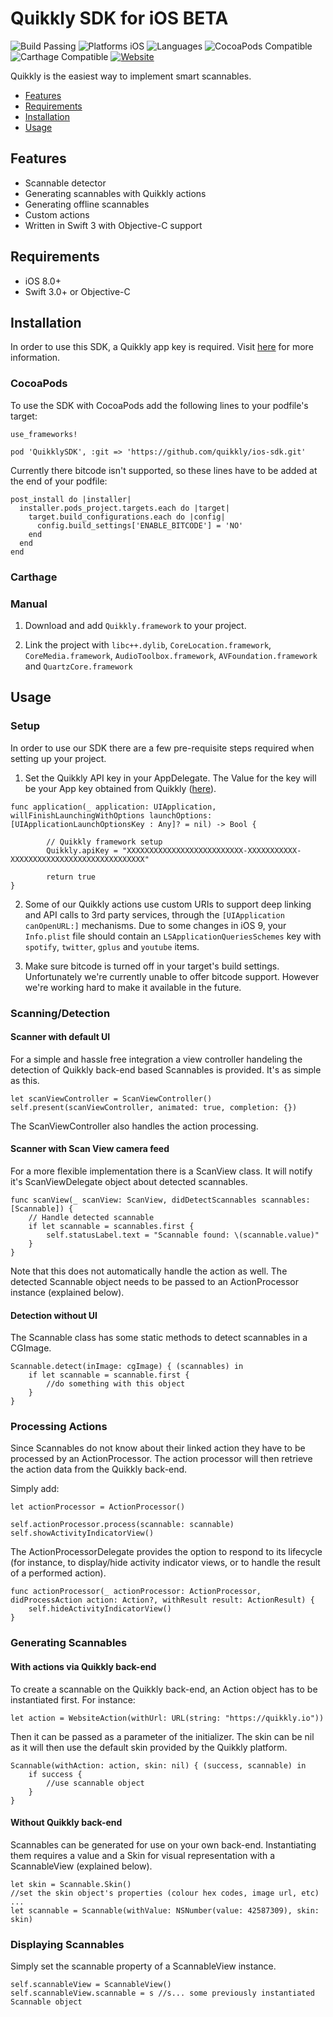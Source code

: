 # Quikkly SDK for iOS BETA

![Build Passing](https://img.shields.io/badge/build-passing-brightgreen.svg)
![Platforms iOS](https://img.shields.io/badge/platforms-ios%208%2B-blue.svg)
![Languages](https://img.shields.io/badge/languages-swift3%20%7C%20objc-blue.svg)
![CocoaPods Compatible](https://img.shields.io/badge/cocoapods-compatible-green.svg)
![Carthage Compatible](https://img.shields.io/badge/carthage-compatible-green.svg)
[![Website](https://img.shields.io/badge/quikkly.io-developers-5cb8a7.svg)](https://developers.quikkly.io)

Quikkly is the easiest way to implement smart scannables.

- [Features](#features)
- [Requirements](#requirements)
- [Installation](#installation)
- [Usage](#usage)

## Features

- Scannable detector
- Generating scannables with Quikkly actions
- Generating offline scannables
- Custom actions
- Written in Swift 3 with Objective-C support

## Requirements

- iOS 8.0+
- Swift 3.0+ or Objective-C

## Installation

In order to use this SDK, a Quikkly app key is required. Visit [here](https://developers.quikkly.io) for more information.

### CocoaPods

To use the SDK with CocoaPods add the following lines to your podfile's target:

```
use_frameworks!

pod 'QuikklySDK', :git => 'https://github.com/quikkly/ios-sdk.git'
```

Currently there bitcode isn't supported, so these lines have to be added at the end of your podfile:

```
post_install do |installer|
  installer.pods_project.targets.each do |target|
    target.build_configurations.each do |config|
      config.build_settings['ENABLE_BITCODE'] = 'NO'
    end
  end
end
```

### Carthage

### Manual

1. Download and add `Quikkly.framework` to your project.

2. Link the project with `libc++.dylib`, `CoreLocation.framework`, `CoreMedia.framework`, `AudioToolbox.framework`, `AVFoundation.framework` and `QuartzCore.framework`

## Usage

### Setup

In order to use our SDK there are a few pre-requisite steps required when setting up your project.

1. Set the Quikkly API key in your AppDelegate. The Value for the key will be your App key obtained from Quikkly ([here](http://www.quikklytags.info/developers/)).

```
func application(_ application: UIApplication, willFinishLaunchingWithOptions launchOptions: [UIApplicationLaunchOptionsKey : Any]? = nil) -> Bool {
        
        // Quikkly framework setup
        Quikkly.apiKey = "XXXXXXXXXXXXXXXXXXXXXXXXXX-XXXXXXXXXXX-XXXXXXXXXXXXXXXXXXXXXXXXXXXXXX"
        
        return true
}
```

2. Some of our Quikkly actions use custom URIs to support deep linking and API calls to 3rd party services, through the `[UIApplication canOpenURL:]` mechanisms. Due to some changes in iOS 9, your `Info.plist` file should contain an `LSApplicationQueriesSchemes` key with `spotify`, `twitter`, `gplus` and `youtube` items.

3. Make sure bitcode is turned off in your target's build settings. Unfortunately we're currently unable to offer bitcode support. However we're working hard to make it available in the future.

### Scanning/Detection

#### Scanner with default UI

For a simple and hassle free integration a view controller handeling the detection of Quikkly back-end based Scannables is provided.
It's as simple as this.

```
let scanViewController = ScanViewController()
self.present(scanViewController, animated: true, completion: {})
```

The ScanViewController also handles the action processing.

#### Scanner with Scan View camera feed

For a more flexible implementation there is a ScanView class.
It will notify it's ScanViewDelegate object about detected scannables.

```
func scanView(_ scanView: ScanView, didDetectScannables scannables: [Scannable]) {   
    // Handle detected scannable
    if let scannable = scannables.first {
        self.statusLabel.text = "Scannable found: \(scannable.value)"
    }
}
```

Note that this does not automatically handle the action as well. The detected Scannable object needs to be passed to an ActionProcessor instance (explained below).

#### Detection without UI

The Scannable class has some static methods to detect scannables in a CGImage.

```
Scannable.detect(inImage: cgImage) { (scannables) in
    if let scannable = scannable.first {
        //do something with this object
    }
}
```

### Processing Actions

Since Scannables do not know about their linked action they have to be processed by an ActionProcessor.
The action processor will then retrieve the action data from the Quikkly back-end.

Simply add:
```
let actionProcessor = ActionProcessor()

self.actionProcessor.process(scannable: scannable)
self.showActivityIndicatorView()
```

The ActionProcessorDelegate provides the option to respond to its lifecycle (for instance, to display/hide activity indicator views, or to handle the result of a performed action).

```
func actionProcessor(_ actionProcessor: ActionProcessor, didProcessAction action: Action?, withResult result: ActionResult) {
    self.hideActivityIndicatorView()
}
```

### Generating Scannables

#### With actions via Quikkly back-end

To create a scannable on the Quikkly back-end, an Action object has to be instantiated first.
For instance:

```
let action = WebsiteAction(withUrl: URL(string: "https://quikkly.io"))
```

Then it can be passed as a parameter of the initializer. The skin can be nil as it will then use the default skin provided by the Quikkly platform.

```
Scannable(withAction: action, skin: nil) { (success, scannable) in
    if success {
        //use scannable object
    }
}
```

#### Without Quikkly back-end

Scannables can be generated for use on your own back-end. Instantiating them requires a value and a Skin for visual representation with a ScannableView (explained below).

```
let skin = Scannable.Skin()
//set the skin object's properties (colour hex codes, image url, etc)
...
let scannable = Scannable(withValue: NSNumber(value: 42587309), skin: skin)
```

### Displaying Scannables

Simply set the scannable property of a ScannableView instance.

```
self.scannableView = ScannableView()
self.scannableView.scannable = s //s... some previously instantiated Scannable object
```
